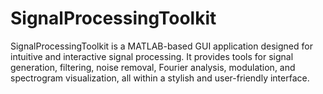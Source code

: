# SignalProcessingToolkit
SignalProcessingToolkit is a MATLAB-based GUI application designed for intuitive and interactive signal processing. It provides tools for signal generation, filtering, noise removal, Fourier analysis, modulation, and spectrogram visualization, all within a stylish and user-friendly interface.

